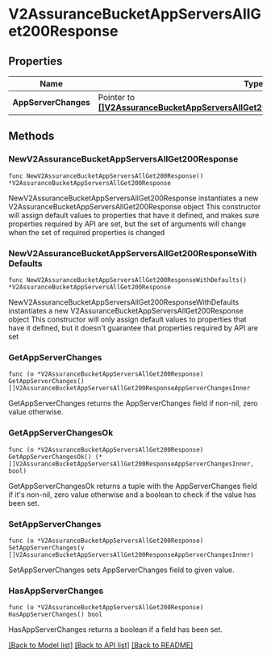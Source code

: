 # V2AssuranceBucketAppServersAllGet200Response

## Properties

Name | Type | Description | Notes
------------ | ------------- | ------------- | -------------
**AppServerChanges** | Pointer to [**[]V2AssuranceBucketAppServersAllGet200ResponseAppServerChangesInner**](V2AssuranceBucketAppServersAllGet200ResponseAppServerChangesInner.md) |  | [optional] 

## Methods

### NewV2AssuranceBucketAppServersAllGet200Response

`func NewV2AssuranceBucketAppServersAllGet200Response() *V2AssuranceBucketAppServersAllGet200Response`

NewV2AssuranceBucketAppServersAllGet200Response instantiates a new V2AssuranceBucketAppServersAllGet200Response object
This constructor will assign default values to properties that have it defined,
and makes sure properties required by API are set, but the set of arguments
will change when the set of required properties is changed

### NewV2AssuranceBucketAppServersAllGet200ResponseWithDefaults

`func NewV2AssuranceBucketAppServersAllGet200ResponseWithDefaults() *V2AssuranceBucketAppServersAllGet200Response`

NewV2AssuranceBucketAppServersAllGet200ResponseWithDefaults instantiates a new V2AssuranceBucketAppServersAllGet200Response object
This constructor will only assign default values to properties that have it defined,
but it doesn't guarantee that properties required by API are set

### GetAppServerChanges

`func (o *V2AssuranceBucketAppServersAllGet200Response) GetAppServerChanges() []V2AssuranceBucketAppServersAllGet200ResponseAppServerChangesInner`

GetAppServerChanges returns the AppServerChanges field if non-nil, zero value otherwise.

### GetAppServerChangesOk

`func (o *V2AssuranceBucketAppServersAllGet200Response) GetAppServerChangesOk() (*[]V2AssuranceBucketAppServersAllGet200ResponseAppServerChangesInner, bool)`

GetAppServerChangesOk returns a tuple with the AppServerChanges field if it's non-nil, zero value otherwise
and a boolean to check if the value has been set.

### SetAppServerChanges

`func (o *V2AssuranceBucketAppServersAllGet200Response) SetAppServerChanges(v []V2AssuranceBucketAppServersAllGet200ResponseAppServerChangesInner)`

SetAppServerChanges sets AppServerChanges field to given value.

### HasAppServerChanges

`func (o *V2AssuranceBucketAppServersAllGet200Response) HasAppServerChanges() bool`

HasAppServerChanges returns a boolean if a field has been set.


[[Back to Model list]](../README.md#documentation-for-models) [[Back to API list]](../README.md#documentation-for-api-endpoints) [[Back to README]](../README.md)


